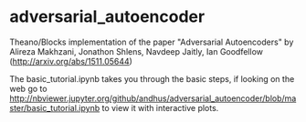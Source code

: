 # adversarial_autoencoder
Theano/Blocks implementation of the paper "Adversarial Autoencoders" by Alireza Makhzani, Jonathon Shlens, Navdeep Jaitly, Ian Goodfellow (http://arxiv.org/abs/1511.05644)

The basic_tutorial.ipynb takes you through the basic steps, if looking on the web go to http://nbviewer.jupyter.org/github/andhus/adversarial_autoencoder/blob/master/basic_tutorial.ipynb to view it with interactive plots.
